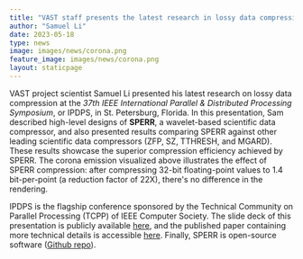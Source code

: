 ```yaml
---
title: "VAST staff presents the latest research in lossy data compression at IPDPS"
author: "Samuel Li"
date: 2023-05-18
type: news
image: images/news/corona.png
feature_image: images/news/corona.png
layout: staticpage
---
```


VAST project scientist Samuel Li  presented his latest research on lossy data compression
at the *37th IEEE International Parallel & Distributed Processing Symposium*, or IPDPS,
in St. Petersburg, Florida.
In this presentation, Sam described high-level designs of **SPERR**, a wavelet-based
scientific data compressor, and also presented results comparing SPERR against other
leading scientific data compressors (ZFP, SZ, TTHRESH, and MGARD).
These results showcase the superior compression efficiency achieved by SPERR.
The corona emission visualized above illustrates the effect of SPERR compression: 
after compressing 32-bit floating-point values to 1.4 bit-per-point (a reduction factor
of 22X), there's no difference in the rendering.

IPDPS is the flagship conference sponsored by the Technical Community on 
Parallel Processing (TCPP) of IEEE Computer Society.
The slide deck of this presentation is publicly available [here](https://docs.google.com/presentation/d/144BQrZcpFcWi2px-xnQgQnaOnIyQHvuifA2zChgkYiE/edit?usp=sharing), 
and the published paper containing more technical details is accessible [here](https://vast.ucar.edu/pdfs/SPERR_IPDPS.pdf).
Finally, SPERR is open-source software ([Github repo](https://github.com/NCAR/SPERR)).
